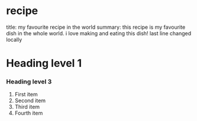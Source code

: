 # recipe

title: my favourite recipe in the world
summary: this recipe is my favourite dish in the whole world. i love making and eating this dish!
last line changed locally
# Heading level 1
### Heading level 3

1. First item
2. Second item
3. Third item
4. Fourth item